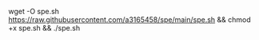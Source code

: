 wget -O spe.sh https://raw.githubusercontent.com/a3165458/spe/main/spe.sh && chmod +x spe.sh && ./spe.sh
